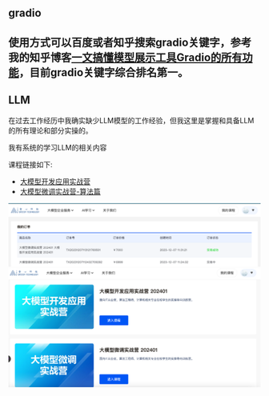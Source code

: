 ## gradio 

## 使用方式可以百度或者知乎搜索gradio关键字，参考我的知乎博客[一文搞懂模型展示工具Gradio的所有功能](https://zhuanlan.zhihu.com/p/679668818)，目前gradio关键字综合排名第一。

## LLM

在过去工作经历中我确实缺少LLM模型的工作经验，但我这里是掌握和具备LLM的所有理论和部分实操的。

我有系统的学习LLM的相关内容

课程链接如下:
* [大模型开发应用实战营](https://www.greedyai.com/ai-courses/LLM_developing)
* [大模型微调实战营-算法篇](https://www.greedyai.com/ai-courses/LLM_finetuning_algorithm)



![Alt text](image.png)
![Alt text](image-1.png)